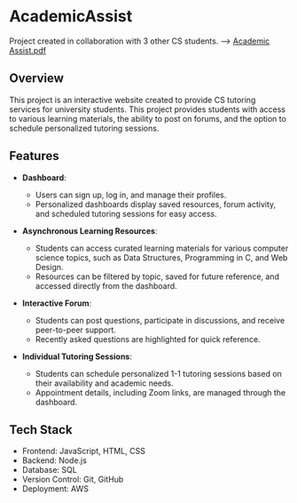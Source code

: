 # AcademicAssist

Project created in collaboration with 3 other CS students.  -->  [Academic Assist.pdf](https://github.com/user-attachments/files/17154013/Academic.Assist.pdf)


Overview
---

This project is an interactive website created to provide CS tutoring services for university students. This project provides students with access to various learning materials, the ability to post on forums, and the option to schedule personalized tutoring sessions.


Features
---

- **Dashboard**:
   - Users can sign up, log in, and manage their profiles.
   - Personalized dashboards display saved resources, forum activity, and scheduled tutoring sessions for easy access.

- **Asynchronous Learning Resources**:
   - Students can access curated learning materials for various computer science topics, such as Data Structures, Programming in C, and Web Design.
   - Resources can be filtered by topic, saved for future reference, and accessed directly from the dashboard.
 
- **Interactive Forum**:
   - Students can post questions, participate in discussions, and receive peer-to-peer support.
   - Recently asked questions are highlighted for quick reference.

- **Individual Tutoring Sessions**:
   - Students can schedule personalized 1-1 tutoring sessions based on their availability and academic needs.
   - Appointment details, including Zoom links, are managed through the dashboard.
  
   
Tech Stack
---

- Frontend: JavaScript, HTML, CSS
- Backend: Node.js
- Database: SQL
- Version Control: Git, GitHub
- Deployment: AWS
